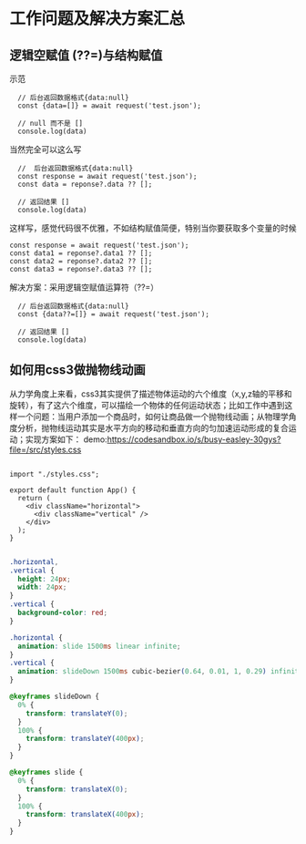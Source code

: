 # 工作问题及解决方案汇总
## 逻辑空赋值 (??=)与结构赋值

示范
```tsx
  // 后台返回数据格式{data:null}  
  const {data=[]} = await request('test.json');
  
  // null 而不是 []
  console.log(data)
```

当然完全可以这么写
```tsx
  //  后台返回数据格式{data:null}  
  const response = await request('test.json');
  const data = reponse?.data ?? [];
  
  // 返回结果 []
  console.log(data)
```

这样写，感觉代码很不优雅，不如结构赋值简便，特别当你要获取多个变量的时候
```tsx
const response = await request('test.json');
const data1 = reponse?.data1 ?? [];
const data2 = reponse?.data2 ?? [];
const data3 = reponse?.data3 ?? [];
```

 解决方案：采用逻辑空赋值运算符（??=）
```tsx
  // 后台返回数据格式{data:null}  
  const {data??=[]} = await request('test.json');
  
  // 返回结果 []
  console.log(data)
```

## 如何用css3做抛物线动画

从力学角度上来看，css3其实提供了描述物体运动的六个维度（x,y,z轴的平移和旋转），有了这六个维度，可以描绘一个物体的任何运动状态；比如工作中遇到这样一个问题：当用户添加一个商品时，如何让商品做一个抛物线动画；从物理学角度分析，抛物线运动其实是水平方向的移动和垂直方向的匀加速运动形成的复合运动；实现方案如下：
demo:https://codesandbox.io/s/busy-easley-30gys?file=/src/styles.css

```tsx

import "./styles.css";

export default function App() {
  return (
    <div className="horizontal">
      <div className="vertical" />
    </div>
  );
}

```

```css

.horizontal,
.vertical {
  height: 24px;
  width: 24px;
}
.vertical {
  background-color: red;
}

.horizontal {
  animation: slide 1500ms linear infinite;
}
.vertical {
  animation: slideDown 1500ms cubic-bezier(0.64, 0.01, 1, 0.29) infinite;
}

@keyframes slideDown {
  0% {
    transform: translateY(0);
  }
  100% {
    transform: translateY(400px);
  }
}

@keyframes slide {
  0% {
    transform: translateX(0);
  }
  100% {
    transform: translateX(400px);
  }
}

```
